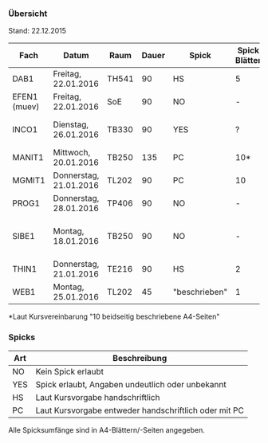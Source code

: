 ### Übersicht
Stand: 22.12.2015

Fach          | Datum                  | Raum  | Dauer | Spick         | Spick Blätter | Spick Seiten  | Hilfsmittel
---           | ---                    | ---   | ---   | ---           | ---           | ---           | ---
DAB1          | Freitag, 22.01.2016    | TH541 | 90    | HS            | 5             | 10            | Keine
EFEN1 (muev)  | Freitag, 22.01.2016    | SoE   | 90    | NO            | -             | -             | Keine
INCO1         | Dienstag, 26.01.2016   | TB330 | 90    | YES           | ?             | ?             | Unterlagen, keine el. Hilfsmittel/Bücher ausser TR
MANIT1        | Mittwoch, 20.01.2016   | TB250 | 135   | PC            | 10*           | 20*           | TR, Formelsammlung
MGMIT1        | Donnerstag, 21.01.2016 | TL202 | 90    | PC            | 10            | 20            | TR
PROG1         | Donnerstag, 28.01.2016 | TP406 | 90    | NO            | -             | -             | Keine
SIBE1         | Montag, 18.01.2016     | TB250   | 90    | NO            | -             | -             | PC, Memory Stick, Gedruckte Unterrichtsmaterialien, Wörter-/Lehrbücher
THIN1         | Donnerstag, 21.01.2016 | TE216 | 90    | HS            | 2             | 4             | Keine
WEB1          | Montag, 25.01.2016     | TL202 | 45    | "beschrieben" | 1             | 2             | Keine

*Laut Kursvereinbarung "10 beidseitig beschriebene A4-Seiten"

### Spicks

Art   | Beschreibung
---   | ---
NO    | Kein Spick erlaubt
YES   | Spick erlaubt, Angaben undeutlich oder unbekannt
HS    | Laut Kursvorgabe handschriftlich
PC    | Laut Kursvorgabe entweder handschriftlich oder mit PC

Alle Spicksumfänge sind in A4-Blättern/-Seiten angegeben.
